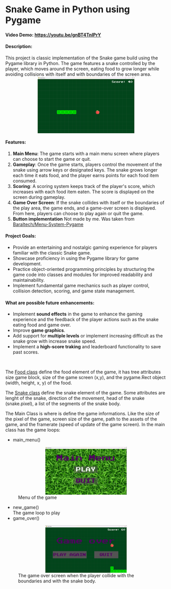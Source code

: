# Snake Game in Python using Pygame 
#### Video Demo:  https://youtu.be/gnBT4TnIPrY
#### Description:
This project is classic implementation of the Snake game build using the Pygame library in Python. The game features a snake controlled by the player, which moves around the screen, eating food to grow longer while avoiding collisions with itself and with boundaries of the screen area.
<img src="docs/game_screen.png" alt="game screen" style="display:block; margin:auto; max-width:60%">

#### Features:
1. __Main Menu__: The game starts with a main menu screen where players can choose to start the game or quit.
2. __Gameplay__: Once the game starts, players control the movement of the snake using arrow keys or designated keys. The snake grows longer each time it eats food, and the player earns points for each food item consumed.
3. __Scoring__: A scoring system keeps track of the player's score, which increases with each food item eaten. The score is displayed on the screen during gameplay.
4. __Game Over Screen__: If the snake collides with itself or the boundaries of the play area, the game ends, and a game-over screen is displayed. From here, players can choose to play again or quit the game.
5. __Button implementation__ Not made by me. Was taken from [Baraltech/Menu-System-Pygame](https://github.com/baraltech/Menu-System-PyGame) 
#### Project Goals:
- Provide an entertaining and nostalgic gaming experience for players familiar with the classic Snake game.
- Showcase proficiency in using the Pygame library for game development.
- Practice object-oriented programming principles by structuring the game code into classes and modules for improved readability and maintainability.
- Implement fundamental game mechanics such as player control, collision detection, scoring, and game state management.
#### What are possible future enhancements:
- Implement __sound effects__ in the game to enhance the gaming experience and the feedback of the player actions such as the snake eating food and game over.
- Improve __game graphics__.
- Add support for __multiple levels__ or implement increasing difficult as the snake grow with increase snake speed.
- Implement a __high-score traking__ and leaderboard functionality to save past scores. 

<br>

The [Food class](food.py) define the food element of the game, it has tree attributes size game block, size of the game screen (x,y), and the pygame.Rect object (width, height, x, y) of the food.

The [Snake class](snake.py) define the snake element of the game. Some attributes are lenght of the snake, direction of the movement, head of the snake (snake.pixel), a list of the segments of the snake body.

The Main Class is where is define the game informations. Like the size of the pixel of the game, screen size of the game, path to the assets of the game, and the framerate (speed of update of the game screen).
In the main class has the game loops:
- main_menu()<br>
<figure>
    <img src="docs/main_menu_screen.png" alt="Main menu screen" style="display:block;margin:auto;max-width:60%;">
    <figcaption>Menu of the game</figcaption>
</figure>


- new_game()<br>
The game loop to play
- game_over()<br>
<figure>
    <img src="docs/game_over_screen.png" alt="game over screen" style="display:block;margin:auto; max-width:60%;" >
    <figcaption>
    The game over screen when the player collide with the boundaries and with the snake body. 
    </figcaption>
</figure>



